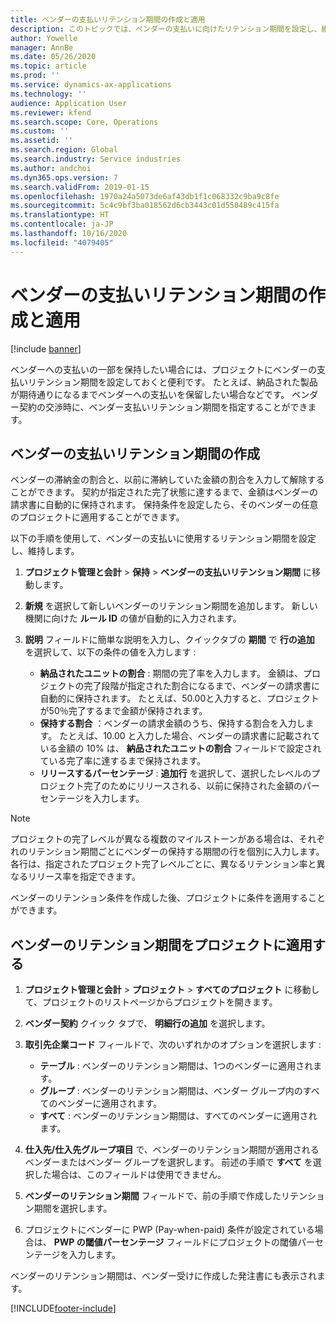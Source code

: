 ```yaml
---
title: ベンダーの支払いリテンション期間の作成と適用
description: このトピックでは、ベンダーの支払いに向けたリテンション期間を設定し、維持する方法について解説します。
author: Yowelle
manager: AnnBe
ms.date: 05/26/2020
ms.topic: article
ms.prod: ''
ms.service: dynamics-ax-applications
ms.technology: ''
audience: Application User
ms.reviewer: kfend
ms.search.scope: Core, Operations
ms.custom: ''
ms.assetid: ''
ms.search.region: Global
ms.search.industry: Service industries
ms.author: andchoi
ms.dyn365.ops.version: 7
ms.search.validFrom: 2019-01-15
ms.openlocfilehash: 1970a24a5073de6af43db1f1c068332c9ba9c8fe
ms.sourcegitcommit: 5c4c9bf3ba018562d6cb3443c01d550489c415fa
ms.translationtype: HT
ms.contentlocale: ja-JP
ms.lasthandoff: 10/16/2020
ms.locfileid: "4079405"
---
```

# <a name="create-and-apply-vendor-payment-retention-terms"></a>ベンダーの支払いリテンション期間の作成と適用

[!include [banner](../includes/banner.md)] 

ベンダーへの支払いの一部を保持したい場合には、プロジェクトにベンダーの支払いリテンション期間を設定しておくと便利です。 たとえば、納品された製品が期待通りになるまでベンダーへの支払いを保留したい場合などです。 ベンダー契約の交渉時に、ベンダー支払いリテンション期間を指定することができます。

## <a name="create-vendor-payment-retention-terms"></a>ベンダーの支払いリテンション期間の作成

ベンダーの滞納金の割合と、以前に滞納していた金額の割合を入力して解除することができます。 契約が指定された完了状態に達するまで、金額はベンダーの請求書に自動的に保持されます。 保持条件を設定したら、そのベンダーの任意のプロジェクトに適用することができます。

以下の手順を使用して、ベンダーの支払いに使用するリテンション期間を設定し、維持します。 

1. **プロジェクト管理と会計** > **保持** > **ベンダーの支払いリテンション期間** に移動します。
2. **新規** を選択して新しいベンダーのリテンション期間を追加します。 新しい機関に向けた **ルール ID** の値が自動的に入力されます。 
3. **説明** フィールドに簡単な説明を入力し、クイックタブの **期間** で **行の追加** を選択して、以下の条件の値を入力します :

   - **納品されたユニットの割合** : 期間の完了率を入力します。 金額は、プロジェクトの完了段階が指定された割合になるまで、ベンダーの請求書に自動的に保持されます。 たとえば、50.00と入力すると、プロジェクトが50％完了するまで金額が保持されます。
   - **保持する割合** ：ベンダーの請求金額のうち、保持する割合を入力します。 たとえば、10.00 と入力した場合、ベンダーの請求書に記載されている金額の 10% は、 **納品されたユニットの割合** フィールドで設定されている完了率に達するまで保持されます。
   - **リリースするパーセンテージ** :  **追加行** を選択して、選択したレベルのプロジェクト完了のためにリリースされる、以前に保持された金額のパーセンテージを入力します。

> [!NOTE]
> プロジェクトの完了レベルが異なる複数のマイルストーンがある場合は、それぞれのリテンション期間ごとにベンダーの保持する期間の行を個別に入力します。 各行は、指定されたプロジェクト完了レベルごとに、異なるリテンション率と異なるリリース率を指定できます。

ベンダーのリテンション条件を作成した後、プロジェクトに条件を適用することができます。

## <a name="apply-vendor-retention-terms-to-a-project"></a>ベンダーのリテンション期間をプロジェクトに適用する

1. **プロジェクト管理と会計** > **プロジェクト** > **すべてのプロジェクト** に移動して、プロジェクトのリストページからプロジェクトを開きます。
2. **ベンダー契約** クイック タブで、 **明細行の追加** を選択します。
3. **取引先企業コード** フィールドで、次のいずれかのオプションを選択します : 

   - **テーブル** : ベンダーのリテンション期間は、1つのベンダーに適用されます。
   - **グループ** : ベンダーのリテンション期間は、ベンダー グループ内のすべてのベンダーに適用されます。
   - **すべて** : ベンダーのリテンション期間は、すべてのベンダーに適用されます。

4. **仕入先/仕入先グループ項目** で、ベンダーのリテンション期間が適用されるベンダーまたはベンダー グループを選択します。 前述の手順で **すべて** を選択した場合は、このフィールドは使用できません。
5. **ベンダーのリテンション期間** フィールドで、前の手順で作成したリテンション期間を選択します。
6. プロジェクトにベンダーに PWP (Pay-when-paid) 条件が設定されている場合は、 **PWP の閾値パーセンテージ** フィールドにプロジェクトの閾値パーセンテージを入力します。

ベンダーのリテンション期間は、ベンダー受けに作成した発注書にも表示されます。


[!INCLUDE[footer-include](../includes/footer-banner.md)]